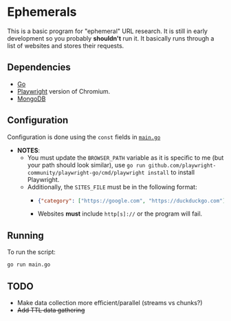 # Ephemerals

This is a basic program for "ephemeral" URL research. It is still in early development so you probably **shouldn't** run it. It basically runs through a list of websites and stores their requests.

## Dependencies

- [Go](https://go.dev/doc/install)
- [Playwright](https://playwright.dev/docs/intro) version of Chromium.
- [MongoDB](https://www.mongodb.com/try/download/community)

## Configuration

Configuration is done using the `const` fields in [`main.go`](main.go)
- **NOTES**:
  - You must update the `BROWSER_PATH` variable as it is specific to me (but your path should look similar), use `go run github.com/playwright-community/playwright-go/cmd/playwright install` to install Playwright.
  - Additionally, the `SITES_FILE` must be in the following format:
    - ```json
      {"category": ["https://google.com", "https://duckduckgo.com"] }
      ```
    - Websites **must** include `http[s]://` or the program will fail.

## Running

To run the script:

```sh
go run main.go
```

## TODO

- Make data collection more efficient/parallel (streams vs chunks?)
- ~~Add TTL data gathering~~
